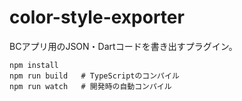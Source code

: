 # color-style-exporter
BCアプリ用のJSON・Dartコードを書き出すプラグイン。

```
npm install
npm run build   # TypeScriptのコンパイル
npm run watch   # 開発時の自動コンパイル
```